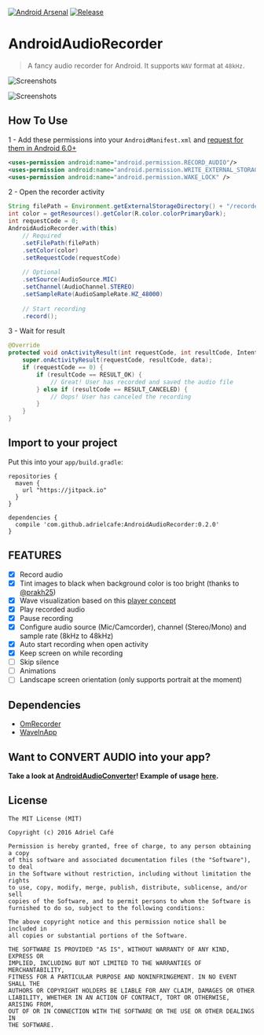 [![Android Arsenal](https://img.shields.io/badge/Android%20Arsenal-AndroidAudioRecorder-green.svg?style=true)](https://android-arsenal.com/details/1/4099) [![Release](https://jitpack.io/v/adrielcafe/AndroidAudioRecorder.svg)](https://jitpack.io/#adrielcafe/AndroidAudioRecorder)

# AndroidAudioRecorder

> A fancy audio recorder for Android. It supports `WAV` format at `48kHz`.

![Screenshots](https://raw.githubusercontent.com/adrielcafe/AndroidAudioRecorder/master/demo.gif)

![Screenshots](https://raw.githubusercontent.com/adrielcafe/AndroidAudioRecorder/master/screenshots.png)

## How To Use

1 - Add these permissions into your `AndroidManifest.xml` and [request for them in Android 6.0+](https://developer.android.com/training/permissions/requesting.html)
```xml
<uses-permission android:name="android.permission.RECORD_AUDIO"/>
<uses-permission android:name="android.permission.WRITE_EXTERNAL_STORAGE"/>
<uses-permission android:name="android.permission.WAKE_LOCK" />
```

2 - Open the recorder activity
```java
String filePath = Environment.getExternalStorageDirectory() + "/recorded_audio.wav";
int color = getResources().getColor(R.color.colorPrimaryDark);
int requestCode = 0;
AndroidAudioRecorder.with(this)
    // Required
    .setFilePath(filePath)
    .setColor(color)
    .setRequestCode(requestCode)
    
    // Optional
    .setSource(AudioSource.MIC)
    .setChannel(AudioChannel.STEREO)
    .setSampleRate(AudioSampleRate.HZ_48000)
    
    // Start recording
    .record();
```

3 - Wait for result
```java
@Override
protected void onActivityResult(int requestCode, int resultCode, Intent data) {
    super.onActivityResult(requestCode, resultCode, data);
    if (requestCode == 0) {
        if (resultCode == RESULT_OK) {
            // Great! User has recorded and saved the audio file
        } else if (resultCode == RESULT_CANCELED) {
            // Oops! User has canceled the recording
        }
    }
}
```

## Import to your project
Put this into your `app/build.gradle`:
```
repositories {
  maven {
    url "https://jitpack.io"
  }
}

dependencies {
  compile 'com.github.adrielcafe:AndroidAudioRecorder:0.2.0'
}
```

## FEATURES
- [X] Record audio
- [X] Tint images to black when background color is too bright (thanks to [@prakh25](https://github.com/prakh25))
- [X] Wave visualization based on this [player concept](https://dribbble.com/shots/2369760-Player-Concept)
- [X] Play recorded audio
- [X] Pause recording
- [X] Configure audio source (Mic/Camcorder), channel (Stereo/Mono) and sample rate (8kHz to 48kHz)
- [X] Auto start recording when open activity
- [X] Keep screen on while recording
- [ ] Skip silence
- [ ] Animations
- [ ] Landscape screen orientation (only supports portrait at the moment)

## Dependencies
* [OmRecorder](https://github.com/kailash09dabhi/OmRecorder)
* [WaveInApp](https://github.com/Cleveroad/WaveInApp)

## Want to CONVERT AUDIO into your app?
**Take a look at [AndroidAudioConverter](https://github.com/adrielcafe/AndroidAudioConverter)! Example of usage [here](https://github.com/adrielcafe/AndroidAudioRecorder/issues/8#issuecomment-247311572).**

## License
```
The MIT License (MIT)

Copyright (c) 2016 Adriel Café

Permission is hereby granted, free of charge, to any person obtaining a copy
of this software and associated documentation files (the "Software"), to deal
in the Software without restriction, including without limitation the rights
to use, copy, modify, merge, publish, distribute, sublicense, and/or sell
copies of the Software, and to permit persons to whom the Software is
furnished to do so, subject to the following conditions:

The above copyright notice and this permission notice shall be included in
all copies or substantial portions of the Software.

THE SOFTWARE IS PROVIDED "AS IS", WITHOUT WARRANTY OF ANY KIND, EXPRESS OR
IMPLIED, INCLUDING BUT NOT LIMITED TO THE WARRANTIES OF MERCHANTABILITY,
FITNESS FOR A PARTICULAR PURPOSE AND NONINFRINGEMENT. IN NO EVENT SHALL THE
AUTHORS OR COPYRIGHT HOLDERS BE LIABLE FOR ANY CLAIM, DAMAGES OR OTHER
LIABILITY, WHETHER IN AN ACTION OF CONTRACT, TORT OR OTHERWISE, ARISING FROM,
OUT OF OR IN CONNECTION WITH THE SOFTWARE OR THE USE OR OTHER DEALINGS IN
THE SOFTWARE.
```
